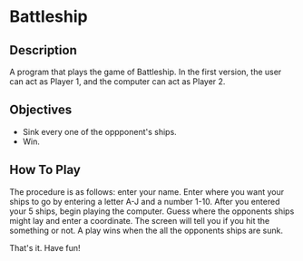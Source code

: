 # Battleship

## Description

A program that plays the game of Battleship.  In the first version, the user can act as Player 1, and the computer can act as Player 2.

## Objectives

* Sink every one of the oppponent's ships.
* Win.

## How To Play

The procedure is as follows: enter your name. Enter where you want your ships to go by entering a letter A-J and a number 1-10. After you entered your 5 ships, begin playing the computer. Guess where the opponents ships might lay and enter a coordinate. The screen will tell you if you hit the something or not. A play wins when the all the opponents ships are sunk.

That's it. Have fun!
